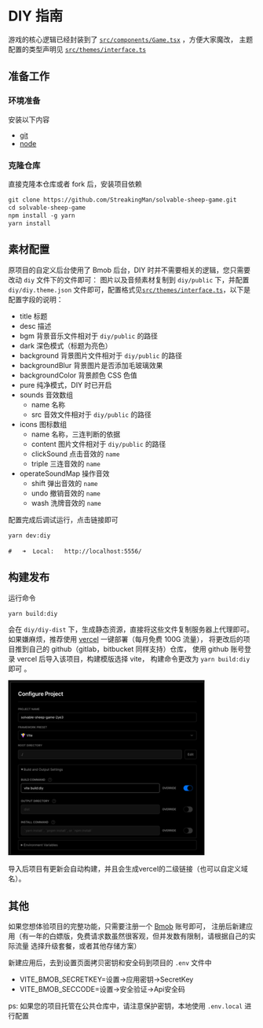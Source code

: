 # DIY 指南

游戏的核心逻辑已经封装到了 [`src/components/Game.tsx`](src/components/Game.tsx) ，方便大家魔改，
主题配置的类型声明见 [`src/themes/interface.ts`](src/themes/interface.ts)

## 准备工作

### 环境准备

安装以下内容

-   [git](https://git-scm.com/)
-   [node](https://nodejs.org/en/)

### 克隆仓库

直接克隆本仓库或者 fork 后，安装项目依赖

```shell
git clone https://github.com/StreakingMan/solvable-sheep-game.git
cd solvable-sheep-game
npm install -g yarn
yarn install
```

## 素材配置

原项目的自定义后台使用了 Bmob 后台，DIY 时并不需要相关的逻辑，您只需要改动 `diy` 文件下的文件即可： 图片以及音频素材复制到 `diy/public` 下，并配置 `diy/diy.theme.json`
文件即可，配置格式见[`src/themes/interface.ts`](src/themes/interface.ts)，以下是配置字段的说明：

-   title 标题
-   desc 描述
-   bgm 背景音乐文件相对于 `diy/public` 的路径
-   dark 深色模式（标题为亮色）
-   background 背景图片文件相对于 `diy/public` 的路径
-   backgroundBlur 背景图片是否添加毛玻璃效果
-   backgroundColor 背景颜色 CSS 色值
-   pure 纯净模式，DIY 时已开启
-   sounds 音效数组
    -   name 名称
    -   src 音效文件相对于 `diy/public` 的路径
-   icons 图标数组
    -   name 名称，三连判断的依据
    -   content 图片文件相对于 `diy/public` 的路径
    -   clickSound 点击音效的 `name`
    -   triple 三连音效的 `name`
-   operateSoundMap 操作音效
    -   shift 弹出音效的 `name`
    -   undo 撤销音效的 `name`
    -   wash 洗牌音效的 `name`

配置完成后调试运行，点击链接即可

```shell
yarn dev:diy

#   ➜  Local:   http://localhost:5556/
```

## 构建发布

运行命令

```shell
yarn build:diy
```

会在 `diy/diy-dist` 下，生成静态资源，直接将这些文件复制服务器上代理即可。如果嫌麻烦，推荐使用 [vercel](https://vercel.com/) 一键部署（每月免费 100G 流量），
将更改后的项目推到自己的 github（gitlab，bitbucket 同样支持）仓库， 使用 github 账号登录 vercel 后导入该项目，构建模版选择 vite，
构建命令更改为 `yarn build:diy` 即可 。

<img src="./vercel.png" alt="" style="width: 400px"/>

导入后项目有更新会自动构建，并且会生成vercel的二级链接（也可以自定义域名）。

## 其他

如果您想体验项目的完整功能，只需要注册一个 [Bmob](https://www.bmobapp.com/) 账号即可，
注册后新建应用（有一年的白嫖版，免费请求数虽然很客观，但并发数有限制，请根据自己的实际流量
选择升级套餐，或者其他存储方案）

新建应用后，去到设置页面拷贝密钥和安全码到项目的 `.env` 文件中

- VITE_BMOB_SECRETKEY=设置->应用密钥->SecretKey
- VITE_BMOB_SECCODE=设置->安全验证->Api安全码

ps: 如果您的项目托管在公共仓库中，请注意保护密钥，本地使用 `.env.local` 进行配置
